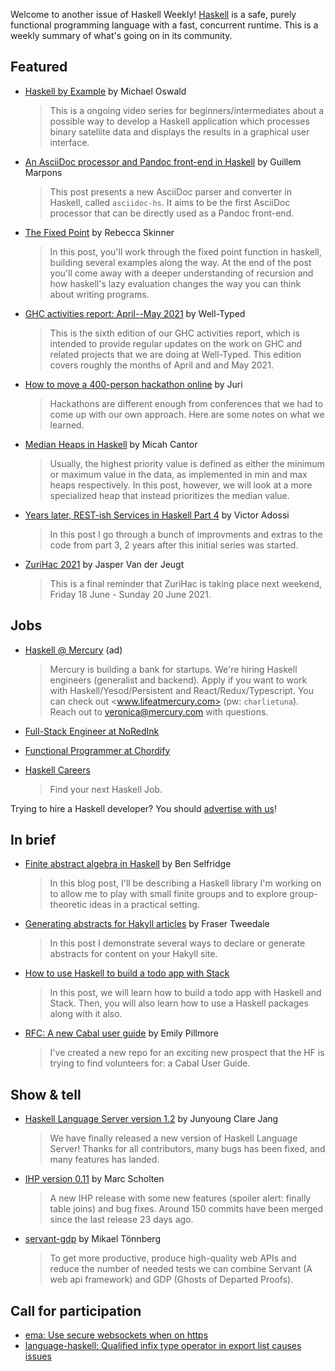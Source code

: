 Welcome to another issue of Haskell Weekly!
[Haskell](https://www.haskell.org) is a safe, purely functional programming language with a fast, concurrent runtime.
This is a weekly summary of what's going on in its community.

## Featured

<!-- Runs on 2021-06-10, 2021-06-24, 2021-07-08, and 2021-07-22. -->
<!--
- [What skills will give you an edge in 2022?](https://www.developereconomics.net/?utm_medium=newsletter&utm_source=haskell&utm_campaign=haskell_newsletter) (ad)
  > Take the Developer Nation survey and share your views about the most important coding skills, tools, and platforms for 2022. You will get a virtual goody bag with free resources, plus a chance to win a new smartphone, a laptop, licenses, Amazon vouchers and more.
-->

- [Haskell by Example](https://www.youtube.com/watch?v=OyEkIXFmuNQ&list=PLp2qifo30hMuNgmUUhgl82DTK2JTUqK6M) by Michael Oswald
  > This is a ongoing video series for beginners/intermediates about a possible way to develop a Haskell application which processes binary satellite data and displays the results in a graphical user interface.

- [An AsciiDoc processor and Pandoc front-end in Haskell](https://www.tweag.io/blog/2021-06-15-asciidoc-haskell-pandoc/) by Guillem Marpons
  > This post presents a new AsciiDoc parser and converter in Haskell, called `asciidoc-hs`. It aims to be the first AsciiDoc processor that can be directly used as a Pandoc front-end.

- [The Fixed Point](https://rebeccaskinner.net/posts/2021-06-09-getting-to-the-fixed-point.html) by Rebecca Skinner
  > In this post, you'll work through the fixed point function in haskell, building several examples along the way. At the end of the post you'll come away with a deeper understanding of recursion and how haskell's lazy evaluation changes the way you can think about writing programs.

- [GHC activities report: April--May 2021](https://well-typed.com/blog/2021/06/ghc-2021-04-2021-05/) by Well-Typed
  > This is the sixth edition of our GHC activities report, which is intended to provide regular updates on the work on GHC and related projects that we are doing at Well-Typed. This edition covers roughly the months of April and and May 2021.

- [How to move a 400-person hackathon online](https://www.juricho.me/posts/online-hackathon/) by Juri
  > Hackathons are different enough from conferences that we had to come up with our own approach. Here are some notes on what we learned.

- [Median Heaps in Haskell](https://micahcantor.xyz/blog/median-heap-haskell) by Micah Cantor
  > Usually, the highest priority value is defined as either the minimum or maximum value in the data, as implemented in min and max heaps respectively. In this post, however, we will look at a more specialized heap that instead prioritizes the median value.

- [Years later, REST-ish Services in Haskell Part 4](https://vadosware.io/post/rest-ish-services-in-haskell-part-4/) by Victor Adossi
  > In this post I go through a bunch of improvments and extras to the code from part 3, 2 years after this initial series was started.

- [ZuriHac 2021](https://discourse.haskell.org/t/zurihac-2021-is-happening-in-a-week/2645?u=taylorfausak) by Jasper Van der Jeugt
  > This is a final reminder that ZuriHac is taking place next weekend, Friday 18 June - Sunday 20 June 2021.

## Jobs

<!-- Runs from 2021-04-22 to 2021-06-24. -->
- [Haskell @ Mercury](https://mercury.com/jobs/generalist-engineer) (ad)
  > Mercury is building a bank for startups. We're hiring Haskell engineers (generalist and backend). Apply if you want to work with Haskell/Yesod/Persistent and React/Redux/Typescript. You can check out <www.lifeatmercury.com> (pw: `charlietuna`). Reach out to <veronica@mercury.com> with questions.

- [Full-Stack Engineer at NoRedInk](https://www.noredink.com/job_post?gh_jid=3032749)

- [Functional Programmer at Chordify](https://jobs.chordify.net/functional-programmer-1/en)

- [Haskell Careers](https://haskell.careers)
  > Find your next Haskell Job.

Trying to hire a Haskell developer?
You should [advertise with us](https://haskellweekly.news/advertising.html)!

## In brief

- [Finite abstract algebra in Haskell](https://benjaminselfridge.github.io/haskell/mathematics/2021/06/13/finite-algebra-1.html) by Ben Selfridge
  > In this blog post, I'll be describing a Haskell library I'm working on to allow me to play with small finite groups and to explore group-theoretic ideas in a practical setting.

- [Generating abstracts for Hakyll articles](https://frasertweedale.github.io/blog-fp/posts/2021-06-11-hakyll-abstracts.html) by Fraser Tweedale
  > In this post I demonstrate several ways to declare or generate abstracts for content on your Hakyll site.

- [How to use Haskell to build a todo app with Stack](https://dev.to/steadylearner/how-to-use-stack-to-build-a-haskell-app-499j)
  > In this post, we will learn how to build a todo app with Haskell and Stack. Then, you will also learn how to use a Haskell packages along with it also.

- [RFC: A new Cabal user guide](https://discourse.haskell.org/t/rfc-a-new-cabal-user-guide/2639?u=taylorfausak) by Emily Pillmore
  > I've created a new repo for an exciting new prospect that the HF is trying to find volunteers for: a Cabal User Guide.

## Show & tell

- [Haskell Language Server version 1.2](https://github.com/haskell/haskell-language-server/releases/tag/1.2.0) by Junyoung Clare Jang
  > We have finally released a new version of Haskell Language Server! Thanks for all contributors, many bugs has been fixed, and many features has landed.

- [IHP version 0.11](https://github.com/digitallyinduced/ihp/releases/tag/v0.11.0) by Marc Scholten
  > A new IHP release with some new features (spoiler alert: finally table joins) and bug fixes. Around 150 commits have been merged since the last release 23 days ago.

- [servant-gdp](https://github.com/mtonnberg/servant-gdp/tree/f5e82a3508ea62ac3d8fcdf9b2f061ec12f3d26b) by Mikael Tönnberg
  > To get more productive, produce high-quality web APIs and reduce the number of needed tests we can combine Servant (A web api framework) and GDP (Ghosts of Departed Proofs).

## Call for participation

-   [ema: Use secure websockets when on https](https://github.com/srid/ema/issues/46)
-   [language-haskell: Qualified infix type operator in export list causes issues](https://github.com/JustusAdam/language-haskell/issues/191)
